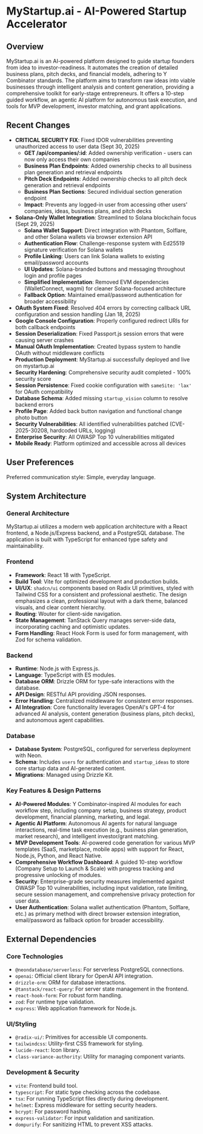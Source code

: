 # MyStartup.ai - AI-Powered Startup Accelerator

## Overview
MyStartup.ai is an AI-powered platform designed to guide startup founders from idea to investor-readiness. It automates the creation of detailed business plans, pitch decks, and financial models, adhering to Y Combinator standards. The platform aims to transform raw ideas into viable businesses through intelligent analysis and content generation, providing a comprehensive toolkit for early-stage entrepreneurs. It offers a 10-step guided workflow, an agentic AI platform for autonomous task execution, and tools for MVP development, investor matching, and grant applications.

## Recent Changes
- **CRITICAL SECURITY FIX**: Fixed IDOR vulnerabilities preventing unauthorized access to user data (Sept 30, 2025)
  - **GET /api/companies/:id**: Added ownership verification - users can now only access their own companies
  - **Business Plan Endpoints**: Added ownership checks to all business plan generation and retrieval endpoints
  - **Pitch Deck Endpoints**: Added ownership checks to all pitch deck generation and retrieval endpoints
  - **Business Plan Sections**: Secured individual section generation endpoint
  - **Impact**: Prevents any logged-in user from accessing other users' companies, ideas, business plans, and pitch decks
- **Solana-Only Wallet Integration**: Streamlined to Solana blockchain focus (Sept 29, 2025)
  - **Solana Wallet Support**: Direct integration with Phantom, Solflare, and other Solana wallets via browser extension API
  - **Authentication Flow**: Challenge-response system with Ed25519 signature verification for Solana wallets
  - **Profile Linking**: Users can link Solana wallets to existing email/password accounts
  - **UI Updates**: Solana-branded buttons and messaging throughout login and profile pages
  - **Simplified Implementation**: Removed EVM dependencies (WalletConnect, wagmi) for cleaner Solana-focused architecture
  - **Fallback Option**: Maintained email/password authentication for broader accessibility
- **OAuth System Fixed**: Resolved 404 errors by correcting callback URL configuration and session handling (Jan 18, 2025)
- **Google Console Configuration**: Properly configured redirect URIs for both callback endpoints
- **Session Deserialization**: Fixed Passport.js session errors that were causing server crashes
- **Manual OAuth Implementation**: Created bypass system to handle OAuth without middleware conflicts
- **Production Deployment**: MyStartup.ai successfully deployed and live on mystartup.ai
- **Security Hardening**: Comprehensive security audit completed - 100% security score
- **Session Persistence**: Fixed cookie configuration with `sameSite: 'lax'` for OAuth compatibility
- **Database Schema**: Added missing `startup_vision` column to resolve backend errors
- **Profile Page**: Added back button navigation and functional change photo button
- **Security Vulnerabilities**: All identified vulnerabilities patched (CVE-2025-30208, hardcoded URLs, logging)
- **Enterprise Security**: All OWASP Top 10 vulnerabilities mitigated
- **Mobile Ready**: Platform optimized and accessible across all devices

## User Preferences
Preferred communication style: Simple, everyday language.

## System Architecture

### General Architecture
MyStartup.ai utilizes a modern web application architecture with a React frontend, a Node.js/Express backend, and a PostgreSQL database. The application is built with TypeScript for enhanced type safety and maintainability.

### Frontend
- **Framework**: React 18 with TypeScript.
- **Build Tool**: Vite for optimized development and production builds.
- **UI/UX**: `shadcn/ui` components based on Radix UI primitives, styled with Tailwind CSS for a consistent and professional aesthetic. The design emphasizes a clean, professional layout with a dark theme, balanced visuals, and clear content hierarchy.
- **Routing**: Wouter for client-side navigation.
- **State Management**: TanStack Query manages server-side data, incorporating caching and optimistic updates.
- **Form Handling**: React Hook Form is used for form management, with Zod for schema validation.

### Backend
- **Runtime**: Node.js with Express.js.
- **Language**: TypeScript with ES modules.
- **Database ORM**: Drizzle ORM for type-safe interactions with the database.
- **API Design**: RESTful API providing JSON responses.
- **Error Handling**: Centralized middleware for consistent error responses.
- **AI Integration**: Core functionality leverages OpenAI's GPT-4 for advanced AI analysis, content generation (business plans, pitch decks), and autonomous agent capabilities.

### Database
- **Database System**: PostgreSQL, configured for serverless deployment with Neon.
- **Schema**: Includes `users` for authentication and `startup_ideas` to store core startup data and AI-generated content.
- **Migrations**: Managed using Drizzle Kit.

### Key Features & Design Patterns
- **AI-Powered Modules**: Y Combinator-inspired AI modules for each workflow step, including company setup, business strategy, product development, financial planning, marketing, and legal.
- **Agentic AI Platform**: Autonomous AI agents for natural language interactions, real-time task execution (e.g., business plan generation, market research), and intelligent investor/grant matching.
- **MVP Development Tools**: AI-powered code generation for various MVP templates (SaaS, marketplace, mobile apps) with support for React, Node.js, Python, and React Native.
- **Comprehensive Workflow Dashboard**: A guided 10-step workflow (Company Setup to Launch & Scale) with progress tracking and progressive unlocking of modules.
- **Security**: Enterprise-grade security measures implemented against OWASP Top 10 vulnerabilities, including input validation, rate limiting, secure session management, and comprehensive privacy protection for user data.
- **User Authentication**: Solana wallet authentication (Phantom, Solflare, etc.) as primary method with direct browser extension integration, email/password as fallback option for broader accessibility.

## External Dependencies

### Core Technologies
- `@neondatabase/serverless`: For serverless PostgreSQL connections.
- `openai`: Official client library for OpenAI API integration.
- `drizzle-orm`: ORM for database interactions.
- `@tanstack/react-query`: For server state management in the frontend.
- `react-hook-form`: For robust form handling.
- `zod`: For runtime type validation.
- `express`: Web application framework for Node.js.

### UI/Styling
- `@radix-ui/`: Primitives for accessible UI components.
- `tailwindcss`: Utility-first CSS framework for styling.
- `lucide-react`: Icon library.
- `class-variance-authority`: Utility for managing component variants.

### Development & Security
- `vite`: Frontend build tool.
- `typescript`: For static type checking across the codebase.
- `tsx`: For running TypeScript files directly during development.
- `helmet`: Express middleware for setting security headers.
- `bcrypt`: For password hashing.
- `express-validator`: For input validation and sanitization.
- `dompurify`: For sanitizing HTML to prevent XSS attacks.